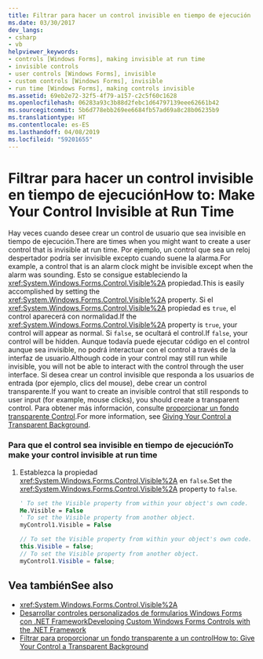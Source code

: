 ```yaml
---
title: Filtrar para hacer un control invisible en tiempo de ejecución
ms.date: 03/30/2017
dev_langs:
- csharp
- vb
helpviewer_keywords:
- controls [Windows Forms], making invisible at run time
- invisible controls
- user controls [Windows Forms], invisible
- custom controls [Windows Forms], invisible
- run time [Windows Forms], making controls invisible
ms.assetid: 69eb2e72-32f5-4f79-a157-c2c5f60c1628
ms.openlocfilehash: 06283a93c3b88d2febc1d64797139eee62661b42
ms.sourcegitcommit: 5b6d778ebb269ee6684fb57ad69a8c28b06235b9
ms.translationtype: HT
ms.contentlocale: es-ES
ms.lasthandoff: 04/08/2019
ms.locfileid: "59201655"
---
```

# <a name="how-to-make-your-control-invisible-at-run-time"></a><span data-ttu-id="86ec9-102">Filtrar para hacer un control invisible en tiempo de ejecución</span><span class="sxs-lookup"><span data-stu-id="86ec9-102">How to: Make Your Control Invisible at Run Time</span></span>
<span data-ttu-id="86ec9-103">Hay veces cuando desee crear un control de usuario que sea invisible en tiempo de ejecución.</span><span class="sxs-lookup"><span data-stu-id="86ec9-103">There are times when you might want to create a user control that is invisible at run time.</span></span> <span data-ttu-id="86ec9-104">Por ejemplo, un control que sea un reloj despertador podría ser invisible excepto cuando suene la alarma.</span><span class="sxs-lookup"><span data-stu-id="86ec9-104">For example, a control that is an alarm clock might be invisible except when the alarm was sounding.</span></span> <span data-ttu-id="86ec9-105">Esto se consigue estableciendo la <xref:System.Windows.Forms.Control.Visible%2A> propiedad.</span><span class="sxs-lookup"><span data-stu-id="86ec9-105">This is easily accomplished by setting the <xref:System.Windows.Forms.Control.Visible%2A> property.</span></span> <span data-ttu-id="86ec9-106">Si el <xref:System.Windows.Forms.Control.Visible%2A> propiedad es `true`, el control aparecerá con normalidad.</span><span class="sxs-lookup"><span data-stu-id="86ec9-106">If the <xref:System.Windows.Forms.Control.Visible%2A> property is `true`, your control will appear as normal.</span></span> <span data-ttu-id="86ec9-107">Si `false`, se ocultará el control.</span><span class="sxs-lookup"><span data-stu-id="86ec9-107">If `false`, your control will be hidden.</span></span> <span data-ttu-id="86ec9-108">Aunque todavía puede ejecutar código en el control aunque sea invisible, no podrá interactuar con el control a través de la interfaz de usuario.</span><span class="sxs-lookup"><span data-stu-id="86ec9-108">Although code in your control may still run while invisible, you will not be able to interact with the control through the user interface.</span></span> <span data-ttu-id="86ec9-109">Si desea crear un control invisible que responda a los usuarios de entrada (por ejemplo, clics del mouse), debe crear un control transparente.</span><span class="sxs-lookup"><span data-stu-id="86ec9-109">If you want to create an invisible control that still responds to user input (for example, mouse clicks), you should create a transparent control.</span></span> <span data-ttu-id="86ec9-110">Para obtener más información, consulte [proporcionar un fondo transparente Control](how-to-give-your-control-a-transparent-background.md).</span><span class="sxs-lookup"><span data-stu-id="86ec9-110">For more information, see [Giving Your Control a Transparent Background](how-to-give-your-control-a-transparent-background.md).</span></span>  
  
### <a name="to-make-your-control-invisible-at-run-time"></a><span data-ttu-id="86ec9-111">Para que el control sea invisible en tiempo de ejecución</span><span class="sxs-lookup"><span data-stu-id="86ec9-111">To make your control invisible at run time</span></span>  
  
1.  <span data-ttu-id="86ec9-112">Establezca la propiedad <xref:System.Windows.Forms.Control.Visible%2A> en `false`.</span><span class="sxs-lookup"><span data-stu-id="86ec9-112">Set the <xref:System.Windows.Forms.Control.Visible%2A> property to `false`.</span></span>  
  
    ```vb  
    ' To set the Visible property from within your object's own code.  
    Me.Visible = False  
    ' To set the Visible property from another object.  
    myControl1.Visible = False  
    ```  
  
    ```csharp  
    // To set the Visible property from within your object's own code.  
    this.Visible = false;  
    // To set the Visible property from another object.  
    myControl1.Visible = false;  
    ```  
  
## <a name="see-also"></a><span data-ttu-id="86ec9-113">Vea también</span><span class="sxs-lookup"><span data-stu-id="86ec9-113">See also</span></span>

- <xref:System.Windows.Forms.Control.Visible%2A>
- [<span data-ttu-id="86ec9-114">Desarrollar controles personalizados de formularios Windows Forms con .NET Framework</span><span class="sxs-lookup"><span data-stu-id="86ec9-114">Developing Custom Windows Forms Controls with the .NET Framework</span></span>](developing-custom-windows-forms-controls.md)
- [<span data-ttu-id="86ec9-115">Filtrar para proporcionar un fondo transparente a un control</span><span class="sxs-lookup"><span data-stu-id="86ec9-115">How to: Give Your Control a Transparent Background</span></span>](how-to-give-your-control-a-transparent-background.md)
